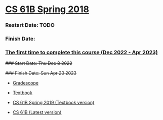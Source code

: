 # [CS 61B Spring 2018](https://sp18.datastructur.es)
### Restart Date: TODO
### Finish Date:  



### [The first time to complete this course (Dec 2022 - Apr 2023)](https://github.com/xuyanshi/cs61b-2018/tree/Dec2022_Apr2023)

~~### Start Date:   Thu Dec 8 2022~~

~~### Finish Date:  Sun Apr 23 2023~~



<!--

## Others
Proj 2 & 3 were skipped and needed to be done in the future.
-->

- [Gradescope](https://www.gradescope.com/courses/20666)

- [Textbook](https://joshhug.gitbooks.io/hug61b/)

- [CS 61B Spring 2019 (Textbook version)](https://sp19.datastructur.es)

- [CS 61B (Latest version)](http://datastructur.es)
